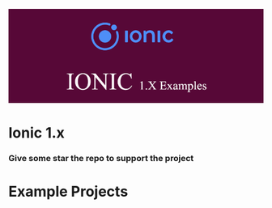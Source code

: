 ![Cover](cover.png)


# Ionic 1.x
 
### Give some star the repo to support the project


# Example Projects
